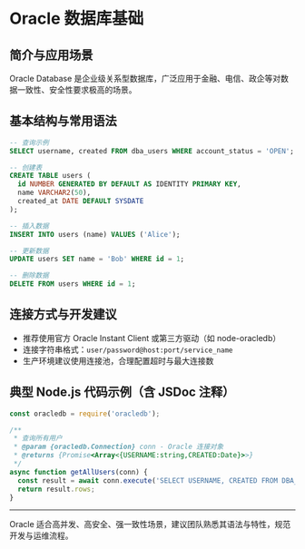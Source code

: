 # Oracle 数据库基础

## 简介与应用场景
Oracle Database 是企业级关系型数据库，广泛应用于金融、电信、政企等对数据一致性、安全性要求极高的场景。

## 基本结构与常用语法
```sql
-- 查询示例
SELECT username, created FROM dba_users WHERE account_status = 'OPEN';

-- 创建表
CREATE TABLE users (
  id NUMBER GENERATED BY DEFAULT AS IDENTITY PRIMARY KEY,
  name VARCHAR2(50),
  created_at DATE DEFAULT SYSDATE
);

-- 插入数据
INSERT INTO users (name) VALUES ('Alice');

-- 更新数据
UPDATE users SET name = 'Bob' WHERE id = 1;

-- 删除数据
DELETE FROM users WHERE id = 1;
```

## 连接方式与开发建议
- 推荐使用官方 Oracle Instant Client 或第三方驱动（如 node-oracledb）
- 连接字符串格式：`user/password@host:port/service_name`
- 生产环境建议使用连接池，合理配置超时与最大连接数

## 典型 Node.js 代码示例（含 JSDoc 注释）
```js
const oracledb = require('oracledb');

/**
 * 查询所有用户
 * @param {oracledb.Connection} conn - Oracle 连接对象
 * @returns {Promise<Array<{USERNAME:string,CREATED:Date}>>}
 */
async function getAllUsers(conn) {
  const result = await conn.execute('SELECT USERNAME, CREATED FROM DBA_USERS WHERE ACCOUNT_STATUS = :status', { status: 'OPEN' });
  return result.rows;
}
```

---

Oracle 适合高并发、高安全、强一致性场景，建议团队熟悉其语法与特性，规范开发与运维流程。 